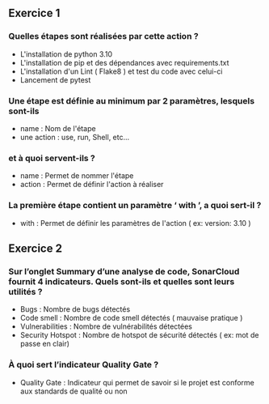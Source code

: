 ## Exercice 1 
### Quelles étapes sont réalisées par cette action ?
- L'installation de python 3.10
- L'installation de pip et des dépendances avec requirements.txt
- L'installation d'un Lint ( Flake8 ) et test du code avec celui-ci
- Lancement de pytest

### Une étape est définie au minimum par 2 paramètres, lesquels sont-ils
- name : Nom de l'étape
- une action : use, run, Shell, etc...

### et à quoi servent-ils ?
- name : Permet de nommer l'étape
- action : Permet de définir l'action à réaliser
  
### La première étape contient un paramètre ‘ with ’, a quoi sert-il ?
- with : Permet de définir les paramètres de l'action ( ex: version: 3.10 )

## Exercice 2

### Sur l’onglet Summary d’une analyse de code, SonarCloud fournit 4 indicateurs. Quels sont-ils et quelles sont leurs utilités ?
- Bugs : Nombre de bugs détectés
- Code smell : Nombre de code smell détectés ( mauvaise pratique )
- Vulnerabilities : Nombre de vulnérabilités détectées
- Security Hotspot : Nombre de hotspot de sécurité détectés ( ex: mot de passe en clair)


### À quoi sert l’indicateur Quality Gate ?
- Quality Gate : Indicateur qui permet de savoir si le projet est conforme aux standards de qualité ou non